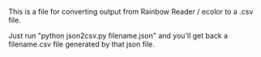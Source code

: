 This is a file for converting output from Rainbow Reader / ecolor to a .csv file.

Just run "python json2csv.py filename.json" and you'll get back a filename.csv file generated by that json file.